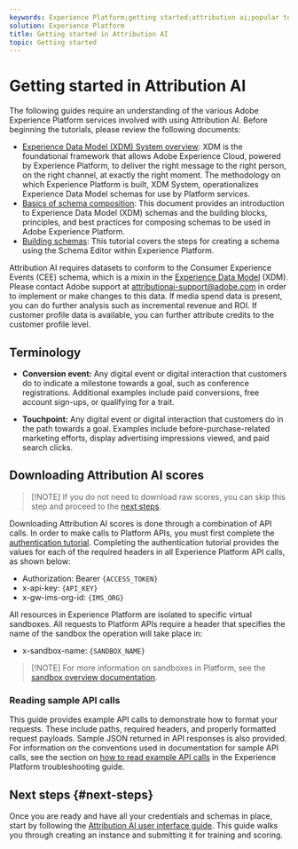 ```yaml
---
keywords: Experience Platform;getting started;attribution ai;popular topics
solution: Experience Platform
title: Getting started in Attribution AI
topic: Getting started  
---
```


# Getting started in Attribution AI

 The following guides require an understanding of the various Adobe Experience Platform services involved with using Attribution AI. Before beginning the tutorials, please review the following documents:

- [Experience Data Model (XDM) System overview](../../xdm/home.md): XDM is the foundational framework that allows Adobe Experience Cloud, powered by Experience Platform, to deliver the right message to the right person, on the right channel, at exactly the right moment. The methodology on which Experience Platform is built, XDM System, operationalizes Experience Data Model schemas for use by Platform services.
- [Basics of schema composition](../../xdm/schema/composition.md): This document provides an introduction to Experience Data Model (XDM) schemas and the building blocks, principles, and best practices for composing schemas to be used in Adobe Experience Platform.
- [Building schemas](../../xdm/tutorials/create-schema-ui.md): This tutorial covers the steps for creating a schema using the Schema Editor within Experience Platform.

Attribution AI requires datasets to conform to the Consumer Experience Events (CEE) schema, which is a mixin in the [Experience Data Model](../../xdm/home.md) (XDM). Please contact Adobe support at attributionai-support@adobe.com in order to implement or make changes to this data. If media spend data is present, you can do further analysis such as incremental revenue and ROI. If customer profile data is available, you can further attribute credits to the customer profile level.

## Terminology

- **Conversion event:** Any digital event or digital interaction that customers do to indicate a milestone towards a goal, such as conference registrations. Additional examples include paid conversions, free account sign-ups, or qualifying for a trait.

- **Touchpoint:** Any digital event or digital interaction that customers do in the path towards a goal. Examples include before-purchase-related marketing efforts, display advertising impressions viewed, and paid search clicks.

## Downloading Attribution AI scores

>[!NOTE] If you do not need to download raw scores, you can skip this step and proceed to the [next steps](#next-steps).

Downloading Attribution AI scores is done through a combination of API calls. In order to make calls to Platform APIs, you must first complete the [authentication tutorial](../../tutorials/authentication.md). Completing the authentication tutorial provides the values for each of the required headers in all Experience Platform API calls, as shown below:

- Authorization: Bearer `{ACCESS_TOKEN}`
- x-api-key: `{API_KEY}`
- x-gw-ims-org-id: `{IMS_ORG}`

All resources in Experience Platform are isolated to specific virtual sandboxes. All requests to Platform APIs require a header that specifies the name of the sandbox the operation will take place in:

- x-sandbox-name: `{SANDBOX_NAME}`

>[!NOTE] For more information on sandboxes in Platform, see the [sandbox overview documentation](../../sandboxes/home.md). 

### Reading sample API calls

This guide provides example API calls to demonstrate how to format your requests. These include paths, required headers, and properly formatted request payloads. Sample JSON returned in API responses is also provided. For information on the conventions used in documentation for sample API calls, see the section on [how to read example API calls](../../landing/troubleshooting.md) in the Experience Platform troubleshooting guide.

## Next steps {#next-steps}

Once you are ready and have all your credentials and schemas in place, start by following the [Attribution AI user interface guide](./user-guide.md). This guide walks you through creating an instance and submitting it for training and scoring.